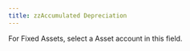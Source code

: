 ```yaml
---
title: zzAccumulated Depreciation
---
```



For Fixed Assets, select a Asset account in this field.

